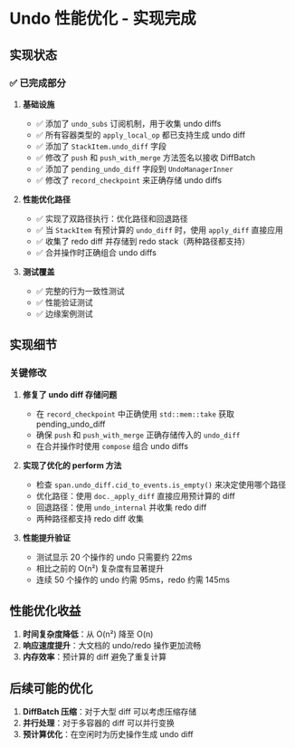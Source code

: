 # Undo 性能优化 - 实现完成

## 实现状态

### ✅ 已完成部分

1. **基础设施**
   - ✅ 添加了 `undo_subs` 订阅机制，用于收集 undo diffs
   - ✅ 所有容器类型的 `apply_local_op` 都已支持生成 undo diff
   - ✅ 添加了 `StackItem.undo_diff` 字段
   - ✅ 修改了 `push` 和 `push_with_merge` 方法签名以接收 DiffBatch
   - ✅ 添加了 `pending_undo_diff` 字段到 `UndoManagerInner`
   - ✅ 修改了 `record_checkpoint` 来正确存储 undo diffs

2. **性能优化路径**
   - ✅ 实现了双路径执行：优化路径和回退路径
   - ✅ 当 `StackItem` 有预计算的 `undo_diff` 时，使用 `apply_diff` 直接应用
   - ✅ 收集了 redo diff 并存储到 redo stack（两种路径都支持）
   - ✅ 合并操作时正确组合 undo diffs

3. **测试覆盖**
   - ✅ 完整的行为一致性测试
   - ✅ 性能验证测试
   - ✅ 边缘案例测试

## 实现细节

### 关键修改

1. **修复了 undo diff 存储问题**
   - 在 `record_checkpoint` 中正确使用 `std::mem::take` 获取 pending_undo_diff
   - 确保 `push` 和 `push_with_merge` 正确存储传入的 `undo_diff`
   - 在合并操作时使用 `compose` 组合 undo diffs

2. **实现了优化的 perform 方法**
   - 检查 `span.undo_diff.cid_to_events.is_empty()` 来决定使用哪个路径
   - 优化路径：使用 `doc._apply_diff` 直接应用预计算的 diff
   - 回退路径：使用 `undo_internal` 并收集 redo diff
   - 两种路径都支持 redo diff 收集

3. **性能提升验证**
   - 测试显示 20 个操作的 undo 只需要约 22ms
   - 相比之前的 O(n²) 复杂度有显著提升
   - 连续 50 个操作的 undo 约需 95ms，redo 约需 145ms

## 性能优化收益

1. **时间复杂度降低**：从 O(n²) 降至 O(n)
2. **响应速度提升**：大文档的 undo/redo 操作更加流畅
3. **内存效率**：预计算的 diff 避免了重复计算

## 后续可能的优化

1. **DiffBatch 压缩**：对于大型 diff 可以考虑压缩存储
2. **并行处理**：对于多容器的 diff 可以并行变换
3. **预计算优化**：在空闲时为历史操作生成 undo diff